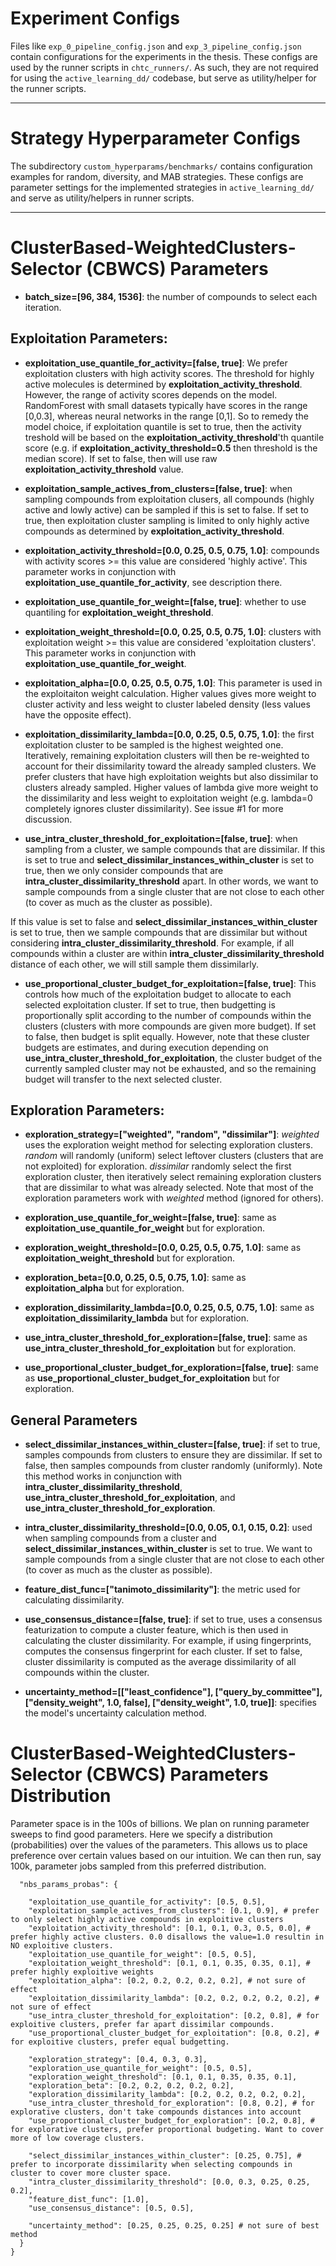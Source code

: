 # Experiment Configs

Files like `exp_0_pipeline_config.json` and `exp_3_pipeline_config.json` contain configurations for the experiments in the thesis. 
These configs are used by the runner scripts in `chtc_runners/`. 
As such, they are not required for using the `active_learning_dd/` codebase, but serve as utility/helper for the runner scripts. 

---
# Strategy Hyperparameter Configs

The subdirectory `custom_hyperparams/benchmarks/` contains configuration examples for random, diversity, and MAB strategies. 
These configs are parameter settings for the implemented strategies in `active_learning_dd/` and serve as utility/helpers in runner scripts. 

---
# ClusterBased-WeightedClusters-Selector (CBWCS) Parameters

- **batch_size=[96, 384, 1536]**: the number of compounds to select each iteration. 

## Exploitation Parameters: 

- **exploitation_use_quantile_for_activity=[false, true]**: We prefer exploitation clusters with high activity scores. 
The threshold for highly active molecules is determined by **exploitation_activity_threshold**. However, the range of
activity scores depends on the model. RandomForest with small datasets typically have scores in the range [0,0.3], whereas
neural networks in the range [0,1]. So to remedy the model choice, if exploitation quantile is set to true, then the 
activity treshold will be based on the **exploitation_activity_threshold**'th quantile score (e.g. if **exploitation_activity_threshold=0.5** 
then threshold is the median score). If set to false, then will use raw **exploitation_activity_threshold** value.

- **exploitation_sample_actives_from_clusters=[false, true]**: when sampling compounds from exploitation clusers, all compounds (highly active and lowly active)
can be sampled if this is set to false. If set to true, then exploitation cluster sampling is limited to only highly active compounds as determined by **exploitation_activity_threshold**.

- **exploitation_activity_threshold=[0.0, 0.25, 0.5, 0.75, 1.0]**: compounds with activity scores >= this value are considered 'highly active'. 
This parameter works in conjunction with **exploitation_use_quantile_for_activity**, see description there.

- **exploitation_use_quantile_for_weight=[false, true]**: whether to use quantiling for **exploitation_weight_threshold**.

- **exploitation_weight_threshold=[0.0, 0.25, 0.5, 0.75, 1.0]**: clusters with exploitation weight >= this value are considered 'exploitation clusters'.
This parameter works in conjunction with **exploitation_use_quantile_for_weight**. 

- **exploitation_alpha=[0.0, 0.25, 0.5, 0.75, 1.0]**: This parameter is used in the exploitaiton weight calculation. Higher values gives more
weight to cluster activity and less weight to cluster labeled density (less values have the opposite effect). 

- **exploitation_dissimilarity_lambda=[0.0, 0.25, 0.5, 0.75, 1.0]**: the first exploitation cluster to be sampled is the highest weighted one. 
Iteratively, remaining exploitation clusters will then be re-weighted to account for their dissimilarity toward the already sampled clusters. We prefer 
clusters that have high exploitation weights but also dissimilar to clusters already sampled. Higher values of lambda give more weight to 
the dissimilarity and less weight to exploitation weight (e.g. lambda=0 completely ignores cluster dissimilarity). See issue #1 for more discussion.

- **use_intra_cluster_threshold_for_exploitation=[false, true]**: when sampling from a cluster, we sample compounds that are dissimilar. If this is set to true and 
**select_dissimilar_instances_within_cluster** is set to true, then we only consider compounds that are **intra_cluster_dissimilarity_threshold** apart. In other words, 
we want to sample compounds from a single cluster that are not close to each other (to cover as much as the cluster as possible). 

If this value is set to false and **select_dissimilar_instances_within_cluster** is set to true, then we sample compounds that are dissimilar but without considering 
**intra_cluster_dissimilarity_threshold**. For example, if all compounds within a cluster are within **intra_cluster_dissimilarity_threshold** distance of each other, 
we will still sample them dissimilarly. 


- **use_proportional_cluster_budget_for_exploitation=[false, true]**: This controls how much of the exploitation budget to allocate to each selected exploitation cluster. 
If set to true, then budgetting is proportionally split according to the number of compounds within the clusters (clusters with more compounds are given more budget). If set to false,
then budget is split equally. However, note that these cluster budgets are estimates, and during execution depending on **use_intra_cluster_threshold_for_exploitation**, the 
cluster budget of the currently sampled cluster may not be exhausted, and so the remaining budget will transfer to the next selected cluster. 

## Exploration Parameters:

- **exploration_strategy=["weighted", "random", "dissimilar"]**: _weighted_ uses the exploration weight method for selecting exploration clusters. _random_ will randomly (uniform) select 
leftover clusters (clusters that are not exploited) for exploration. _dissimilar_ randomly select the first exploration cluster, then iteratively select remaining exploration clusters that 
are dissimilar to what was already selected. Note that most of the exploration parameters work with _weighted_ method (ignored for others).


- **exploration_use_quantile_for_weight=[false, true]**: same as **exploitation_use_quantile_for_weight** but for exploration.

- **exploration_weight_threshold=[0.0, 0.25, 0.5, 0.75, 1.0]**: same as **exploitation_weight_threshold** but for exploration.

- **exploration_beta=[0.0, 0.25, 0.5, 0.75, 1.0]**: same as **exploitation_alpha** but for exploration.

- **exploration_dissimilarity_lambda=[0.0, 0.25, 0.5, 0.75, 1.0]**: same as **exploitation_dissimilarity_lambda** but for exploration.

- **use_intra_cluster_threshold_for_exploration=[false, true]**: same as **use_intra_cluster_threshold_for_exploitation** but for exploration.

- **use_proportional_cluster_budget_for_exploration=[false, true]**: same as **use_proportional_cluster_budget_for_exploitation** but for exploration.


## General Parameters

- **select_dissimilar_instances_within_cluster=[false, true]**: if set to true, samples compounds from clusters to ensure they are dissimilar. If set to false, then samples compounds 
from cluster randomly (uniformly). Note this method works in conjunction with **intra_cluster_dissimilarity_threshold**, **use_intra_cluster_threshold_for_exploitation**, 
and **use_intra_cluster_threshold_for_exploration**.

- **intra_cluster_dissimilarity_threshold=[0.0, 0.05, 0.1, 0.15, 0.2]**: used when sampling compounds from a cluster and  **select_dissimilar_instances_within_cluster** is set to true. 
We want to sample compounds from a single cluster that are not close to each other (to cover as much as the cluster as possible). 

- **feature_dist_func=["tanimoto_dissimilarity"]**: the metric used for calculating dissimilarity.

- **use_consensus_distance=[false, true]**: if set to true, uses a consensus featurization to compute a cluster feature, which is then used in calculating the cluster dissimilarity. 
For example, if using fingerprints, computes the consensus fingerprint for each cluster. If set to false, cluster dissimilarity is computed as the average dissimilarity of all compounds within 
the cluster.

- **uncertainty_method=[["least_confidence"], 
                        ["query_by_committee"], 
                        ["density_weight", 1.0, false],
                        ["density_weight", 1.0, true]]**: specifies the model's uncertainty calculation method.
                        
# ClusterBased-WeightedClusters-Selector (CBWCS) Parameters Distribution

Parameter space is in the 100s of billions. We plan on running parameter sweeps to find good parameters. Here we specify a distribution (probabilities) over the values of the parameters. 
This allows us to place preference over certain values based on our intuition. We can then run, say 100k, parameter jobs sampled from this preferred distribution.

```
  "nbs_params_probas": {
  
    "exploitation_use_quantile_for_activity": [0.5, 0.5], 
    "exploitation_sample_actives_from_clusters": [0.1, 0.9], # prefer to only select highly active compounds in exploitive clusters
    "exploitation_activity_threshold": [0.1, 0.1, 0.3, 0.5, 0.0], # prefer highly active clusters. 0.0 disallows the value=1.0 resultin in NO exploitive clusters.
    "exploitation_use_quantile_for_weight": [0.5, 0.5],
    "exploitation_weight_threshold": [0.1, 0.1, 0.35, 0.35, 0.1], # prefer highly exploitive weights
    "exploitation_alpha": [0.2, 0.2, 0.2, 0.2, 0.2], # not sure of effect
    "exploitation_dissimilarity_lambda": [0.2, 0.2, 0.2, 0.2, 0.2], # not sure of effect
    "use_intra_cluster_threshold_for_exploitation": [0.2, 0.8], # for exploitive clusters, prefer far apart dissimilar compounds.
    "use_proportional_cluster_budget_for_exploitation": [0.8, 0.2], # for exploitive clusters, prefer equal budgetting.
    
    "exploration_strategy": [0.4, 0.3, 0.3],
    "exploration_use_quantile_for_weight": [0.5, 0.5],
    "exploration_weight_threshold": [0.1, 0.1, 0.35, 0.35, 0.1],
    "exploration_beta": [0.2, 0.2, 0.2, 0.2, 0.2],
    "exploration_dissimilarity_lambda": [0.2, 0.2, 0.2, 0.2, 0.2],
    "use_intra_cluster_threshold_for_exploration": [0.8, 0.2], # for explorative clusters, don't take compounds distances into account
    "use_proportional_cluster_budget_for_exploration": [0.2, 0.8], # for explorative clusters, prefer proportional budgeting. Want to cover more of low coverage clusters.
    
    "select_dissimilar_instances_within_cluster": [0.25, 0.75], # prefer to incorporate dissimilarity when selecting compounds in cluster to cover more cluster space.
    "intra_cluster_dissimilarity_threshold": [0.0, 0.3, 0.25, 0.25, 0.2],
    "feature_dist_func": [1.0],
    "use_consensus_distance": [0.5, 0.5],
    
    "uncertainty_method": [0.25, 0.25, 0.25, 0.25] # not sure of best method
  }
}
```